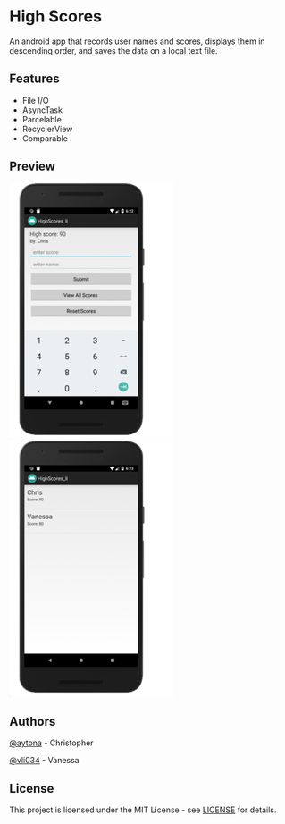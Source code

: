 # High Scores

An android app that records user names and scores, displays them in descending order, and saves the data on a local text file.

## Features

* File I/O
* AsyncTask
* Parcelable
* RecyclerView
* Comparable

## Preview

![Main Activity](docs/MainActivity.png) ![Recycler View](docs/RecyclerView.png)

## Authors

[@aytona](https://github.com/aytona) - Christopher

[@vli034](https://github.com/vli034) - Vanessa

## License

This project is licensed under the MIT License - see [LICENSE](docs/LICENSE) for details.
